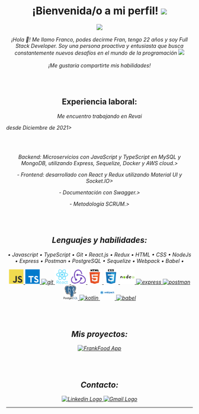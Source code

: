 <h1 align="center">
  ¡Bienvenida/o a mi perfil!
  <img src="https://media.giphy.com/media/hvRJCLFzcasrR4ia7z/giphy.gif" width="28">
</h1>

<!-- Typing SVG by DenverCoder1 - https://github.com/DenverCoder1/readme-typing-svg -->
<p align="center">
  <a href="https://github.com/DenverCoder1/readme-typing-svg"><img src="https://readme-typing-svg.herokuapp.com?center=true&vCenter=true&lines=Franco+Ezequiel+Oropel+Sottile++;Full-Stack-Web-Developer;&font=Fira%20Code&center=true&width=440&height=45&size=22""></a>
</p>

<p align="center"><em>¡Hola 🤙! Me llamo Franco, podes decirme Fran, tengo 22 años y soy Full Stack Developer.
Soy una persona proactiva y entusiasta que busca constantemente nuevos desafíos en el mundo de la programación <img src="https://media.giphy.com/media/WUlplcMpOCEmTGBtBW/giphy.gif" width="30"><br></br>¡Me gustaria compartirte mis habilidades!</em></p>

<br></br>

</p><h2 align="center">Experiencia laboral:</h2><p align="left"> 

<p align="center"><em>Me encuentro trabajando en <a href="https://www.revaicare.com/"></a> Revai</p><p> desde Diciembre de 2021></p>
<br></br>
<p align="center"><em>Backend: Microservicios con JavaScript y TypeScript en MySQL y MongoDB, utilizando Express, Sequelize, Docker y AWS cloud.></p>
<p align="center"><em>- Frontend: desarrollado con React y Redux utilizando Material UI y Socket.IO></p>
<p align="center"><em>- Documentación con Swagger.></p>
<p align="center"><em>- Metodología SCRUM.></p>
 
</em></p>

<br></br>

</p><h2 align="center">Lenguajes y habilidades:</h2><p align="left"> 
 
<div align="center">
• Javascript
• TypeScript
• Git
• React.js
• Redux
• HTML
• CSS
• NodeJs 
• Express
• Postman
• PostgreSQL
• Sequelize
• Webpack
• Babel •

</div>

<div align="center" >

<!-- <a href="https://sass-lang.com" target="_blank"> <img src="https://raw.githubusercontent.com/devicons/devicon/master/icons/sass/sass-original.svg" alt="sass" width="40" height="40" /> </a>   
<a href="https://www.electronjs.org" target="_blank"> <img src="https://raw.githubusercontent.com/devicons/devicon/master/icons/electron/electron-original.svg" alt="electron" width="40" height="40" /> </a> 
<a href="https://firebase.google.com/" target="_blank"><img src="https://www.vectorlogo.zone/logos/firebase/firebase-icon.svg" alt="firebase" width="40" height="40" /> </a> -->

<a href="https://developer.mozilla.org/en-US/docs/Web/JavaScript" target="_blank"> <img src="https://raw.githubusercontent.com/devicons/devicon/master/icons/javascript/javascript-original.svg" alt="javascript" width="40" height="40" /> </a>
<a href="https://www.typescriptlang.org/" target="_blank"> <img src="https://raw.githubusercontent.com/devicons/devicon/master/icons/typescript/typescript-original.svg" alt="typescript" width="40" height="40" /> </a>
<a href="https://git-scm.com/" target="_blank"> <img src="https://www.vectorlogo.zone/logos/git-scm/git-scm-icon.svg" alt="git" width="40" height="40" /> </a>
<a href="https://reactjs.org/" target="_blank"> <img src="https://raw.githubusercontent.com/devicons/devicon/master/icons/react/react-original-wordmark.svg" alt="react" width="40" height="40" /> </a> 
<a href="https://redux.js.org" target="_blank"> <img src="https://raw.githubusercontent.com/devicons/devicon/master/icons/redux/redux-original.svg" alt="redux" width="40" height="40" /> </a>
<a href="https://www.w3.org/html/" target="_blank"> <img src="https://raw.githubusercontent.com/devicons/devicon/master/icons/html5/html5-original-wordmark.svg" alt="html5" width="40" height="40" /> </a>
<a href="https://www.w3schools.com/css/" target="_blank"> <img src="https://raw.githubusercontent.com/devicons/devicon/master/icons/css3/css3-original-wordmark.svg" alt="css3" width="40" height="40" /> </a> 
<a href="https://nodejs.org" target="_blank"> <img src="https://raw.githubusercontent.com/devicons/devicon/master/icons/nodejs/nodejs-original-wordmark.svg" alt="nodejs" width="40" height="40" /> </a>
<a href="https://expressjs.com" target="_blank"><img src="https://www.nextontop.com/assets/img/services/web/expressjs.svg" background-color="#ffffff" alt="express" width="50" height="50" /> </a>
<a href="https://postman.com" target="_blank"> <img src="https://www.vectorlogo.zone/logos/getpostman/getpostman-icon.svg" alt="postman" width="40" height="40" /> </a>
<a href="https://www.postgresql.org" target="_blank"> <img src="https://raw.githubusercontent.com/devicons/devicon/master/icons/postgresql/postgresql-original-wordmark.svg" alt="postgresql" width="40" height="40" /> </a>
<a href="https://sequelize.org/" target="_blank"> <img src="https://static-00.iconduck.com/assets.00/file-type-sequelize-icon-443x512-ck0z81j3.png" alt="kotlin" width="40" height="40" /> </a> 
 <a href="https://webpack.js.org" target="_blank"> <img src="https://raw.githubusercontent.com/devicons/devicon/d00d0969292a6569d45b06d3f350f463a0107b0d/icons/webpack/webpack-original-wordmark.svg" alt="webpack" width="40" height="40" /> </a>
<a href="https://babeljs.io/" target="_blank"><img src="https://d33wubrfki0l68.cloudfront.net/7a197cfe44548cc1a3f581152af70a3051e11671/78df8/img/babel.svg" background-color="white" alt="babel" width="50" height="50" margin-top="100px" /> </a>

<br></br>
    
## Mis proyectos:

<!-- Small repo cards (fork) - https://github.com/DenverCoder1/github-readme-stats -->
<p align="center">
  <a href="https://github.com/F-ranco/PI-Franco-Food"><img width="282" src="https://denvercoder1-github-readme-stats.vercel.app/api/pin/?username=F-ranco&repo=PI-Franco-Food&theme=react&bg_color=1F222E&title_color=F85D7F&icon_color=F8D866&hide_border=true&show_icons=false" alt="FrankFood App"></a>
    
<br></br>
    
</p><h2 align="center">Contacto:</h2><p align="left"> 
  
<p align="center">
    <a href="https://www.linkedin.com/in/franco-oropel/" ><img src="https://cdn.icon-icons.com/icons2/99/PNG/512/linkedin_socialnetwork_17441.png" alt="Linkedin Logo" height="70" >
    <a href="mailto:francooropel00@gmail.com" ><img src="https://cdn.icon-icons.com/icons2/2631/PNG/512/gmail_new_logo_icon_159149.png" alt="Gmail Logo" height="80" >
</p>

---

<!--
**F-ranco/F-ranco** is a ✨ _special_ ✨ repository because its `README.md` (this file) appears on your GitHub profile.

Here are some ideas to get you started:

- 🔭 I’m currently working on ...
- 🌱 I’m currently learning ...
- 👯 I’m looking to collaborate on ...
- 🤔 I’m looking for help with ...
- 💬 Ask me about ...
- 📫 How to reach me: ...
- 😄 Pronouns: ...
- ⚡ Fun fact: ...
-->
